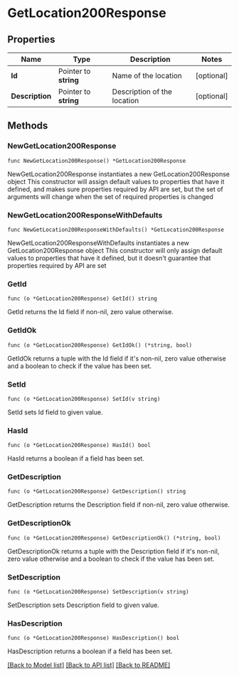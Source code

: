 # GetLocation200Response

## Properties

Name | Type | Description | Notes
------------ | ------------- | ------------- | -------------
**Id** | Pointer to **string** | Name of the location | [optional] 
**Description** | Pointer to **string** | Description of the location | [optional] 

## Methods

### NewGetLocation200Response

`func NewGetLocation200Response() *GetLocation200Response`

NewGetLocation200Response instantiates a new GetLocation200Response object
This constructor will assign default values to properties that have it defined,
and makes sure properties required by API are set, but the set of arguments
will change when the set of required properties is changed

### NewGetLocation200ResponseWithDefaults

`func NewGetLocation200ResponseWithDefaults() *GetLocation200Response`

NewGetLocation200ResponseWithDefaults instantiates a new GetLocation200Response object
This constructor will only assign default values to properties that have it defined,
but it doesn't guarantee that properties required by API are set

### GetId

`func (o *GetLocation200Response) GetId() string`

GetId returns the Id field if non-nil, zero value otherwise.

### GetIdOk

`func (o *GetLocation200Response) GetIdOk() (*string, bool)`

GetIdOk returns a tuple with the Id field if it's non-nil, zero value otherwise
and a boolean to check if the value has been set.

### SetId

`func (o *GetLocation200Response) SetId(v string)`

SetId sets Id field to given value.

### HasId

`func (o *GetLocation200Response) HasId() bool`

HasId returns a boolean if a field has been set.

### GetDescription

`func (o *GetLocation200Response) GetDescription() string`

GetDescription returns the Description field if non-nil, zero value otherwise.

### GetDescriptionOk

`func (o *GetLocation200Response) GetDescriptionOk() (*string, bool)`

GetDescriptionOk returns a tuple with the Description field if it's non-nil, zero value otherwise
and a boolean to check if the value has been set.

### SetDescription

`func (o *GetLocation200Response) SetDescription(v string)`

SetDescription sets Description field to given value.

### HasDescription

`func (o *GetLocation200Response) HasDescription() bool`

HasDescription returns a boolean if a field has been set.


[[Back to Model list]](../README.md#documentation-for-models) [[Back to API list]](../README.md#documentation-for-api-endpoints) [[Back to README]](../README.md)


